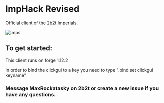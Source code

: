 # ImpHack Revised
Official client of the 2b2t Imperials.

![imps](https://user-images.githubusercontent.com/64598162/137604406-ef3e8459-b1c6-4094-9354-d3e8c9853c39.png)

## To get started:
This client runs on forge 1.12.2

In order to bind the clickgui to a key you need to type ".bind set clickgui keyname"

### Message MaxRockatasky on 2b2t or create a new issue if you have any questions.
